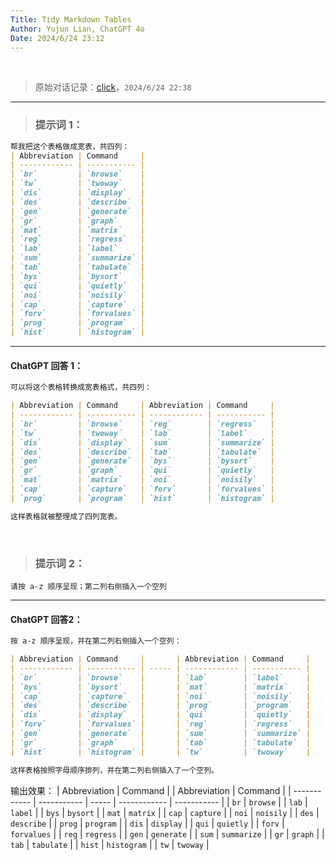 ```yaml
---
Title: Tidy Markdown Tables
Author: Yujun Lian, ChatGPT 4o
Date: 2024/6/24 23:12
---
```


<br>

> 原始对话记录：[click](https://chatgpt.com/share/0c64bafa-5ab1-454d-b5fc-3143884d972a)，`2024/6/24 22:38`


--- - --


>### 提示词 1：

```Markdown 
帮我把这个表格做成宽表，共四列：
| Abbreviation | Command     |
| ------------ | ----------- |
| `br`         | `browse`    |
| `tw`         | `twoway`    |
| `dis`        | `display`   |
| `des`        | `describe`  |
| `gen`        | `generate`  |
| `gr`         | `graph`     |
| `mat`        | `matrix`    |
| `reg`        | `regress`   |
| `lab`        | `label`     |
| `sum`        | `summarize` |
| `tab`        | `tabulate`  |
| `bys`        | `bysort`    |
| `qui`        | `quietly`   |
| `noi`        | `noisily`   |
| `cap`        | `capture`   |
| `forv`       | `forvalues` |
| `prog`       | `program`   |
| `hist`       | `histogram` |
```

--- - --

#### ChatGPT 回答 1：

```Markdown 
可以将这个表格转换成宽表格式，共四列：

| Abbreviation | Command     | Abbreviation | Command     |
| ------------ | ----------- | ------------ | ----------- |
| `br`         | `browse`    | `reg`        | `regress`   |
| `tw`         | `twoway`    | `lab`        | `label`     |
| `dis`        | `display`   | `sum`        | `summarize` |
| `des`        | `describe`  | `tab`        | `tabulate`  |
| `gen`        | `generate`  | `bys`        | `bysort`    |
| `gr`         | `graph`     | `qui`        | `quietly`   |
| `mat`        | `matrix`    | `noi`        | `noisily`   |
| `cap`        | `capture`   | `forv`       | `forvalues` |
| `prog`       | `program`   | `hist`       | `histogram` |

这样表格就被整理成了四列宽表。
```

&emsp;

>### 提示词 2：

`请按 a-z 顺序呈现；第二列右侧插入一个空列`

--- - --

#### ChatGPT 回答2：

```Markdown 
按 a-z 顺序呈现，并在第二列右侧插入一个空列：

| Abbreviation | Command     |       | Abbreviation | Command     |
| ------------ | ----------- | ----- | ------------ | ----------- |
| `br`         | `browse`    |       | `lab`        | `label`     |
| `bys`        | `bysort`    |       | `mat`        | `matrix`    |
| `cap`        | `capture`   |       | `noi`        | `noisily`   |
| `des`        | `describe`  |       | `prog`       | `program`   |
| `dis`        | `display`   |       | `qui`        | `quietly`   |
| `forv`       | `forvalues` |       | `reg`        | `regress`   |
| `gen`        | `generate`  |       | `sum`        | `summarize` |
| `gr`         | `graph`     |       | `tab`        | `tabulate`  |
| `hist`       | `histogram` |       | `tw`         | `twoway`    |

这样表格按照字母顺序排列，并在第二列右侧插入了一个空列。
```
输出效果：
| Abbreviation | Command     |       | Abbreviation | Command     |
| ------------ | ----------- | ----- | ------------ | ----------- |
| `br`         | `browse`    |       | `lab`        | `label`     |
| `bys`        | `bysort`    |       | `mat`        | `matrix`    |
| `cap`        | `capture`   |       | `noi`        | `noisily`   |
| `des`        | `describe`  |       | `prog`       | `program`   |
| `dis`        | `display`   |       | `qui`        | `quietly`   |
| `forv`       | `forvalues` |       | `reg`        | `regress`   |
| `gen`        | `generate`  |       | `sum`        | `summarize` |
| `gr`         | `graph`     |       | `tab`        | `tabulate`  |
| `hist`       | `histogram` |       | `tw`         | `twoway`    |
